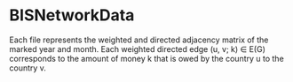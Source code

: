 # BISNetworkData

Each file represents the weighted and directed adjacency matrix of the marked year and month. Each weighted directed edge (u, v; k) ∈ E(G) corresponds to the amount of money k that is owed by the country u to the country v.
